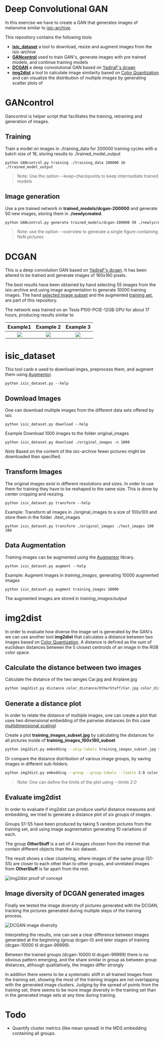 # Deep Convolutional GAN 
In this exercise we have to create a GAN that generates images of melanoma similar
to [isic-archive](https://isic-archive.com).

This repository contains the following tools
* **[isic_dataset](#isic_dataset)** a tool to download, resize and augment images from the isic-archive
* **[GANcontrol](#GANcontrol)** used to train GAN's, generate images with pre trained models, and continue training models
* **[DCGAN](#DCGAN)** a deep convolutional GAN based on [YadiraF's dcgan](https://github.com/YadiraF/GAN/blob/master/dcgan.py)
* **[img2dist](#img2dist)** a tool to calculate image similarity based on [Color Quantization](http://scikit-learn.org/stable/auto_examples/cluster/plot_color_quantization.html) and can visualize the distribution of multiple images by generating scatter plots of  

# GANcontrol
Gancontrol is helper script that facilitates the training, retraining and generation of images.

## Training
Train a model on images in ./training_data for 200000 training cycles with a batch size of 16, storing results to ./trained_model_output

    python GANcontrol.py training ./training_data 200000 16 ./trained_model_output

> Note: Use the option --keep-checkpoints to keep intermediate trained models

## Image generation
Use a pre trained network in **trained_models/dcgan-200000** and generate 50 new images, storing them in **./newlycreated**.

```bash
python GANcontrol.py generate trained_models/dcgan-200000 50 ./newlycreated
```

> Note: use the option --overview to generate a single figure containing NxN pictures

# DCGAN
This is a deep convolution GAN based on [YadiraF's dcgan](https://github.com/YadiraF/GAN/blob/master/dcgan.py). It has been altered 
to be trained and generate images of 160x160 pixels.

The best results have been obtained by hand selecting 55 images from the isis-archive and using image augmentation to generate 10000 training images.
The hand [selected image subset](training_images_160x160_subset) and the augmented [training set](training_set/training_images_160x160_augmented_10k.tar.bz2), are part of this repository. 

The network was trained on an Tesla P100-PCIE-12GB GPU for about 17 hours, producing results similar to

Example1 | Example 2  | Example 3
:-------------:|:------------:|:-------------:
![](example_images/example1.png)  | ![](example_images/example2.png)  | ![](example_images/example3.png)  |


# isic_dataset
This tool canb e used to download imges, preprocess them, and augment them using [Augmentor](https://github.com/mdbloice/Augmentor).

    python isic_dataset.py --help


## Download Images
One can download multiple images from the different data sets offered by isic

    python isic_dataset.py download --help

Example Download 1000 images to the folder original_images

    python isic_dataset.py download ./original_images -n 1000

*Note* Based on the content of the isic-archive fewer pictures might be downloaded
than specified.

## Transform Images
The original images exist in different resolutions and sizes. In order to use them
for training they have to be reshaped to the same size. This is done by center
cropping and resizing.

    python isic_dataset.py transform --help

Example: Transform all images in ./original_images to a size of 100x100 and store them in the folder ./test_images

    python isic_dataset.py transform ./original_images ./test_images 100 100

## Data Augmentation
Training images can be augmented using the [Augmentor](https://github.com/mdbloice/Augmentor) library.

    python isic_dataset.py augment --help


Example: Augment images in *training_images*, generating 10000 augmented images

    python isic_dataset.py augment training_images 10000

The augmented images are stored in *training_images/output*

# img2dist
In order to evaluate how diverse the image set is generated by the GAN's we can use another tool **img2dist** that calculates a distance between two images based on [Color Quantization](http://scikit-learn.org/stable/auto_examples/cluster/plot_color_quantization.html). A distance is defined as the sum of euclidean distances between the 5 closest centroids of an image in the RGB color space.

## Calculate the distance between two images
Calculate the distance of the two iamges Car.jpg and Airplane.jpg

```bash
python img2dist.py distance color_distance/OtherStuff/Car.jpg color_distance/OtherStuff/Airplane.jpg
```

## Generate a distance plot
In order to relate the distance of multiple images, one can create a plot that uses two dimensional embedding of the pairwise distances (in this case [multidimensional scaling](http://scikit-learn.org/stable/modules/generated/sklearn.manifold.MDS.html))

Create a plot **training_images_subset.jpg** by calculating the distances for all pictures inside of **training_images_160x160_subset** 
```bash
python img2dist.py embedding --skip-labels training_images_subset.jpg training_images_160x160_subset/
```

Or compare the distance distribution of various image groups, by saving images in different sub-folders.

```bash
python img2dist.py embedding --group --group-labels --limits 2.0 color_distance_test.jpg color_distance/*
```

> Note: One can define the limits of the plot using  *--limits 2.0*

## Evaluate img2dist
In order to evaluate if img2dist can produce useful distance measures and embedding,
we tried to generate a distance plot of six groups of images.

Groups S1-S5 have been produced by taking 5 random pictures from the training set, and
using image augmentation generating 10 variations of each.

The group **OtherStuff** is a set of 4 images chosen from the internet that contain
different objects than the isic dataset.

The result shows a clear clustering, where images of the same group (S1-S5) are
closer to each other than to other groups, and unrelated images from **OtherStuff**
is far apart from the rest.

![img2dist proof of concept](img2dist_experiment/color_distance.jpg)

## Image diversity of DCGAN generated images
Finally we tested the image diversity of pictures generated with the DCGAN,
tracking the pictures generated during multiple steps of the training process.

![DCGAN image diversity](img2dist_experiment/image_diversity_short/image_diversity_with_training_data.jpg)

Interpreting the results, one can see a clear difference between images generated
at the beginning (group dcgan-0) and later stages of training (dcgan-10000 til dcgan-99999).

Between the trained groups (dcgan-10000 til dcgan-99999) there is no obvious pattern
emerging, and the share similar in group as between group distances, although qualitatively,
the images differ strongly

In addition there seems to be a systematic shift in all trained images from the
training set, showing the most of the training images are not overlapping with the
generated image clusters. Judging by the spread of points from the training set, 
there seems to be more image diversity in the training set than in the generated
image sets at any time during training.


# Todo
* Quantify cluster metrics (like mean spread) in the MDS embedding containing all groups.
